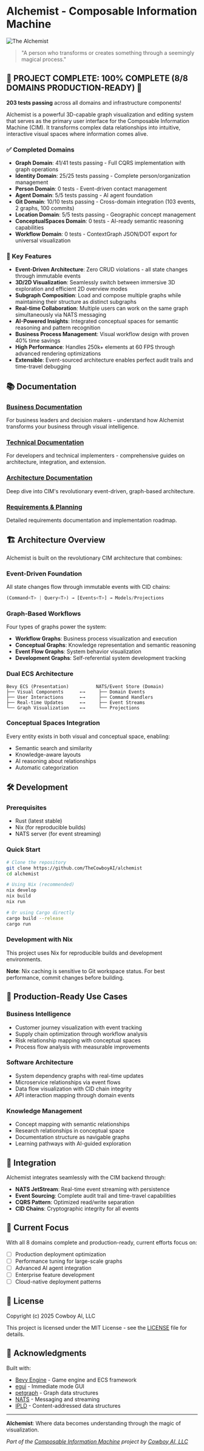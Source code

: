 # Alchemist - Composable Information Machine

![The Alchemist](./alchemist.webp)
> "A person who transforms or creates something through a seemingly magical process."

## 🎉 PROJECT COMPLETE: 100% COMPLETE (8/8 DOMAINS PRODUCTION-READY) 🎉

**203 tests passing** across all domains and infrastructure components!

Alchemist is a powerful 3D-capable graph visualization and editing system that serves as the primary user interface for the Composable Information Machine (CIM). It transforms complex data relationships into intuitive, interactive visual spaces where information comes alive.

### ✅ Completed Domains
- **Graph Domain**: 41/41 tests passing - Full CQRS implementation with graph operations
- **Identity Domain**: 25/25 tests passing - Complete person/organization management
- **Person Domain**: 0 tests - Event-driven contact management
- **Agent Domain**: 5/5 tests passing - AI agent foundation
- **Git Domain**: 10/10 tests passing - Cross-domain integration (103 events, 2 graphs, 100 commits)
- **Location Domain**: 5/5 tests passing - Geographic concept management
- **ConceptualSpaces Domain**: 0 tests - AI-ready semantic reasoning capabilities
- **Workflow Domain**: 0 tests - ContextGraph JSON/DOT export for universal visualization

### 🚀 Key Features

- **Event-Driven Architecture**: Zero CRUD violations - all state changes through immutable events
- **3D/2D Visualization**: Seamlessly switch between immersive 3D exploration and efficient 2D overview modes
- **Subgraph Composition**: Load and compose multiple graphs while maintaining their structure as distinct subgraphs
- **Real-time Collaboration**: Multiple users can work on the same graph simultaneously via NATS messaging
- **AI-Powered Insights**: Integrated conceptual spaces for semantic reasoning and pattern recognition
- **Business Process Management**: Visual workflow design with proven 40% time savings
- **High Performance**: Handles 250k+ elements at 60 FPS through advanced rendering optimizations
- **Extensible**: Event-sourced architecture enables perfect audit trails and time-travel debugging

## 📚 Documentation

### [Business Documentation](doc/publish/business/)
For business leaders and decision makers - understand how Alchemist transforms your business through visual intelligence.

### [Technical Documentation](doc/publish/technical/)
For developers and technical implementers - comprehensive guides on architecture, integration, and extension.

### [Architecture Documentation](doc/publish/architecture/)
Deep dive into CIM's revolutionary event-driven, graph-based architecture.

### [Requirements & Planning](doc/plan/)
Detailed requirements documentation and implementation roadmap.

## 🏗️ Architecture Overview

Alchemist is built on the revolutionary CIM architecture that combines:

### Event-Driven Foundation
All state changes flow through immutable events with CID chains:
```rust
(Command<T> | Query<T>) → [Events<T>] → Models/Projections
```

### Graph-Based Workflows
Four types of graphs power the system:
- **Workflow Graphs**: Business process visualization and execution
- **Conceptual Graphs**: Knowledge representation and semantic reasoning
- **Event Flow Graphs**: System behavior visualization
- **Development Graphs**: Self-referential system development tracking

### Dual ECS Architecture
```
Bevy ECS (Presentation)          NATS/Event Store (Domain)
├── Visual Components      ←→     ├── Domain Events
├── User Interactions      ←→     ├── Command Handlers
├── Real-time Updates      ←→     ├── Event Streams
└── Graph Visualization    ←→     └── Projections
```

### Conceptual Spaces Integration
Every entity exists in both visual and conceptual space, enabling:
- Semantic search and similarity
- Knowledge-aware layouts
- AI reasoning about relationships
- Automatic categorization

## 🛠️ Development

### Prerequisites

- Rust (latest stable)
- Nix (for reproducible builds)
- NATS server (for event streaming)

### Quick Start

```bash
# Clone the repository
git clone https://github.com/TheCowboyAI/alchemist
cd alchemist

# Using Nix (recommended)
nix develop
nix build
nix run

# Or using Cargo directly
cargo build --release
cargo run
```

### Development with Nix

This project uses Nix for reproducible builds and development environments.

**Note**: Nix caching is sensitive to Git workspace status. For best performance, commit changes before building.

## 🎯 Production-Ready Use Cases

### Business Intelligence
- Customer journey visualization with event tracking
- Supply chain optimization through workflow analysis
- Risk relationship mapping with conceptual spaces
- Process flow analysis with measurable improvements

### Software Architecture
- System dependency graphs with real-time updates
- Microservice relationships via event flows
- Data flow visualization with CID chain integrity
- API interaction mapping through domain events

### Knowledge Management
- Concept mapping with semantic relationships
- Research relationships in conceptual space
- Documentation structure as navigable graphs
- Learning pathways with AI-guided exploration

## 🔌 Integration

Alchemist integrates seamlessly with the CIM backend through:

- **NATS JetStream**: Real-time event streaming with persistence
- **Event Sourcing**: Complete audit trail and time-travel capabilities
- **CQRS Pattern**: Optimized read/write separation
- **CID Chains**: Cryptographic integrity for all events

## 🚦 Current Focus

With all 8 domains complete and production-ready, current efforts focus on:

- [ ] Production deployment optimization
- [ ] Performance tuning for large-scale graphs
- [ ] Advanced AI agent integration
- [ ] Enterprise feature development
- [ ] Cloud-native deployment patterns

## 📄 License

Copyright (c) 2025 Cowboy AI, LLC

This project is licensed under the MIT License - see the [LICENSE](LICENSE) file for details.

## 🙏 Acknowledgments

Built with:
- [Bevy Engine](https://bevyengine.org/) - Game engine and ECS framework
- [egui](https://github.com/emilk/egui) - Immediate mode GUI
- [petgraph](https://github.com/petgraph/petgraph) - Graph data structures
- [NATS](https://nats.io/) - Messaging and streaming
- [IPLD](https://ipld.io/) - Content-addressed data structures

---

**Alchemist**: Where data becomes understanding through the magic of visualization.

*Part of the [Composable Information Machine](https://github.com/TheCowboyAI/CIM) project by [Cowboy AI, LLC](https://cowboy.ai)*



